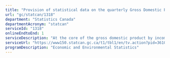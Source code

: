 ```yaml
---
title: "Provision of statistical data on the quarterly Gross Domestic Product (GDP)"
url: "gc/statcan/1318"
department: "Statistics Canada"
departmentAcronym: "statcan"
serviceId: "1318"
onlineEndtoEnd: 1
serviceDescription: "At the core of the gross domestic product by income and by expenditure is the concept of gross domestic product and its components. It is a measure of aggregate economic activity that represents the unduplicated value of production in two ways: (i) incomes arising from production and (ii) final expenditures on production. The first is the sum of factor incomes generated by productive activity-that is, incomes representing the returns to the labour and capital employed. The second is the sum of all sales to final users (consumers, governments, business on capital account, exports less imports). The two measures of gross domestic product may not be equal to each other, giving rise to a statistical discrepancy."
serviceUrl: "https://www150.statcan.gc.ca/t1/tbl1/en/tv.action?pid=3610010401,https://www150.statcan.gc.ca/t1/tbl1/en/tv.action?pid=3610010301"
programDescription: "Economic and Environmental Statistics"
---
```

